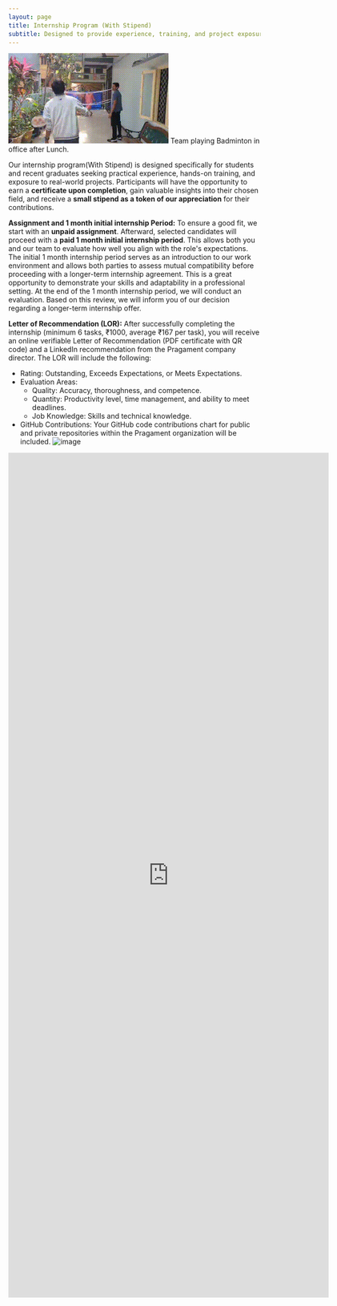 ```yaml
---
layout: page
title: Internship Program (With Stipend)
subtitle: Designed to provide experience, training, and project exposure. "This is a fully paid internship. There are no costs or fees to participate—interns will be compensated for their work."
---
```

![image](/assets/uploads/pragament-office-badminton.gif)
Team playing Badminton in office after Lunch.

Our internship program(With Stipend) is designed specifically for students and recent graduates seeking practical experience, hands-on training, and exposure to real-world projects. Participants will have the opportunity to earn a **certificate upon completion**, gain valuable insights into their chosen field, and receive a **small stipend as a token of our appreciation** for their contributions.

**Assignment and 1 month initial internship Period:** To ensure a good fit, we start with an **unpaid assignment**. Afterward, selected candidates will proceed with a **paid 1 month initial internship period**. This allows both you and our team to evaluate how well you align with the role's expectations. The initial 1 month internship period serves as an introduction to our work environment and allows both parties to assess mutual compatibility before proceeding with a longer-term internship agreement. This is a great opportunity to demonstrate your skills and adaptability in a professional setting. At the end of the 1 month internship period, we will conduct an evaluation. Based on this review, we will inform you of our decision regarding a longer-term internship offer.

**Letter of Recommendation (LOR):** After successfully completing the internship (minimum 6 tasks, ₹1000, average ₹167 per task), you will receive an online verifiable Letter of Recommendation (PDF certificate with QR code) and a LinkedIn recommendation from the Pragament company director. The LOR will include the following:
* Rating: Outstanding, Exceeds Expectations, or Meets Expectations.
* Evaluation Areas:
   - Quality: Accuracy, thoroughness, and competence.
   - Quantity: Productivity level, time management, and ability to meet deadlines.
   - Job Knowledge: Skills and technical knowledge.
* GitHub Contributions: Your GitHub code contributions chart for public and private repositories within the Pragament organization will be included. ![image](https://github.com/user-attachments/assets/569e25ea-eeeb-426c-b321-971748565358)

<iframe src="https://docs.google.com/forms/d/e/1FAIpQLSfdFwcOTdJshpehhcQPZxcEMjeEC9y3FO3LKvsINNY_2Y5kVw/viewform?embedded=true" width="640" height="1685" frameborder="0" marginheight="0" marginwidth="0">Loading…</iframe>

